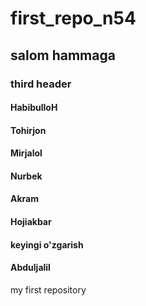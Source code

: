 # first_repo_n54
## salom hammaga
### third header
#### HabibulloH
#### Tohirjon
#### Mirjalol
#### Nurbek
#### Akram
#### Hojiakbar
#### keyingi o'zgarish
#### Abduljalil
my first repository

